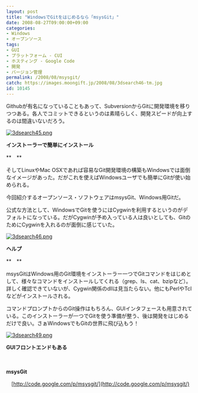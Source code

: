 ```yaml
---
layout: post
title: "WindowsでGitをはじめるなら「msysGit」"
date: 2008-08-27T09:00:00+09:00
categories:
- Windows
- オープンソース
tags: 
- GUI
- プラットフォーム - CUI
- ホスティング - Google Code
- 開発
- バージョン管理
permalink: /2008/08/msysgit/
catch: https://images.moongift.jp/2008/08/3dsearch46-tm.jpg
id: 10145
---
```

Githubが有名になっていることもあって、SubversionからGitに開発環境を移りつつある。各人でコミットできるというのは素晴らしく、開発スピードが向上するのは間違いないだろう。

  

[![3dsearch45.png](https://images.moongift.jp/2008/08/3dsearch45-tm.jpg)](https://images.moongift.jp/2008/08/3dsearch45.jpg)  
  
**インストーラーで簡単にインストール**

  

**　**

  

そしてLinuxやMac OSXであれば容易なGit開発環境の構築もWindowsでは面倒なイメージがあった。だがこれを使えばWindowsユーザでも簡単にGitが使い始められる。

  

今回紹介するオープンソース・ソフトウェアはmsysGit、Windows用Gitだ。

  
  
<!--more-->  

公式な方法として、WindowsでGitを使うにはCygwinを利用するというのがデフォルトになっている。だがCygwinが予め入っている人は良いとしても、GitのためにCygwinを入れるのが面倒に感じていた。

  

[![3dsearch46.png](https://images.moongift.jp/2008/08/3dsearch46-tm.jpg)](https://images.moongift.jp/2008/08/3dsearch46.jpg)  
  
**ヘルプ**

  

**　**

  

msysGitはWindows用のGit環境をインストーラー一つでGitコマンドをはじめとして、様々なコマンドをインストールしてくれる（grep、ls、cat、bzipなど）。詳しく確認できていないが、Cygwin関係のdllは見当たらない。他にもPerlやTclなどがインストールされる。

  

コマンドプロンプトからのGit操作はもちろん、GUIインタフェースも用意されている。このインストーラーが一つでGitを使う準備が整う、後は開発をはじめるだけで良い。さぁWindowsでもGitの世界に飛び込もう！

  

[![3dsearch49.png](https://images.moongift.jp/2008/08/3dsearch49-tm.jpg)](https://images.moongift.jp/2008/08/3dsearch49.jpg)  
  
**GUIフロントエンドもある**

  

　

  

**msysGit**  
  
　[http://code.google.com/p/msysgit/](http://code.google.com/p/msysgit/)

  
